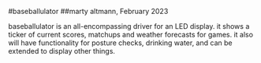 #baseballulator
##marty altmann, February 2023

baseballulator is an all-encompassing driver for an LED display. 
it shows a ticker of current scores, matchups and weather forecasts for games.
it also will have functionality for posture checks, drinking water, and can be extended to display other things.

 
